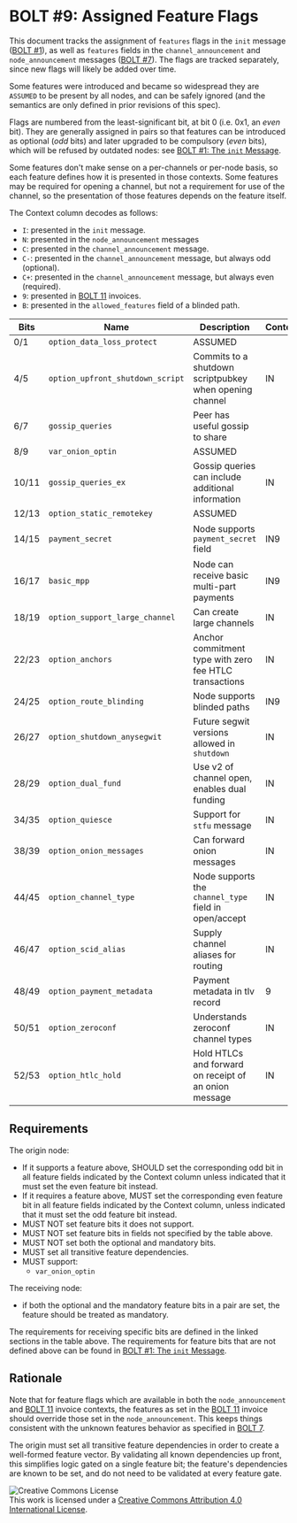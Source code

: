 # BOLT #9: Assigned Feature Flags

This document tracks the assignment of `features` flags in the `init`
message ([BOLT #1](01-messaging.md)), as well as `features` fields in
the `channel_announcement` and `node_announcement` messages ([BOLT
#7](07-routing-gossip.md)).  The flags are tracked separately, since
new flags will likely be added over time.

Some features were introduced and became so widespread they are `ASSUMED` to be present by all nodes, and can be safely ignored (and the semantics are only defined in prior revisions of this spec).

Flags are numbered from the least-significant bit, at bit 0 (i.e. 0x1,
an _even_ bit). They are generally assigned in pairs so that features
can be introduced as optional (_odd_ bits) and later upgraded to be compulsory
(_even_ bits), which will be refused by outdated nodes:
see [BOLT #1: The `init` Message](01-messaging.md#the-init-message).

Some features don't make sense on a per-channels or per-node basis, so
each feature defines how it is presented in those contexts.  Some
features may be required for opening a channel, but not a requirement
for use of the channel, so the presentation of those features depends
on the feature itself.

The Context column decodes as follows:

* `I`: presented in the `init` message.
* `N`: presented in the `node_announcement` messages
* `C`: presented in the `channel_announcement` message.
* `C-`: presented in the `channel_announcement` message, but always odd (optional).
* `C+`: presented in the `channel_announcement` message, but always even (required).
* `9`: presented in [BOLT 11](11-payment-encoding.md) invoices.
* `B`: presented in the `allowed_features` field of a blinded path.

| Bits  | Name                              | Description                                               | Context  | Dependencies              | Link                                                                  |
|-------|-----------------------------------|-----------------------------------------------------------|----------|---------------------------|-----------------------------------------------------------------------|
| 0/1   | `option_data_loss_protect`        | ASSUMED                                                   |          |                           |                                                                       |
| 4/5   | `option_upfront_shutdown_script`  | Commits to a shutdown scriptpubkey when opening channel   | IN       |                           | [BOLT #2][bolt02-open]                                                |
| 6/7   | `gossip_queries`                  | Peer has useful gossip to share                           |          |                           |                                                                       |
| 8/9   | `var_onion_optin`                 | ASSUMED                                                   |          |                           |                                                                       |
| 10/11 | `gossip_queries_ex`               | Gossip queries can include additional information         | IN       |                           | [BOLT #7][bolt07-query]                                               |
| 12/13 | `option_static_remotekey`         | ASSUMED                                                   |          |                           |                                                                       |
| 14/15 | `payment_secret`                  | Node supports `payment_secret` field                      | IN9      |                           | [Routing Onion Specification][bolt04]                                 |
| 16/17 | `basic_mpp`                       | Node can receive basic multi-part payments                | IN9      | `payment_secret`          | [BOLT #4][bolt04-mpp]                                                 |
| 18/19 | `option_support_large_channel`    | Can create large channels                                 | IN       |                           | [BOLT #2](02-peer-protocol.md#the-open_channel-message)               |
| 22/23 | `option_anchors`                  | Anchor commitment type with zero fee HTLC transactions    | IN       |                           | [BOLT #3][bolt03-htlc-tx], [lightning-dev][ml-sighash-single-harmful] |
| 24/25 | `option_route_blinding`           | Node supports blinded paths                               | IN9      |                           | [BOLT #4][bolt04-route-blinding]                                      |
| 26/27 | `option_shutdown_anysegwit`       | Future segwit versions allowed in `shutdown`              | IN       |                           | [BOLT #2][bolt02-shutdown]                                            |
| 28/29 | `option_dual_fund`                | Use v2 of channel open, enables dual funding              | IN       |                           | [BOLT #2](02-peer-protocol.md)                                        |
| 34/35 | `option_quiesce`             | Support for `stfu` message                                     | IN       |                            | [BOLT #2][bolt02-quiescence]                                         |
| 38/39 | `option_onion_messages`           | Can forward onion messages                                | IN       |                           | [BOLT #7](04-onion-routing.md#onion-messages)                         |
| 44/45 | `option_channel_type`             | Node supports the `channel_type` field in open/accept     | IN       |                           | [BOLT #2](02-peer-protocol.md#the-open_channel-message)               |
| 46/47 | `option_scid_alias`               | Supply channel aliases for routing                        | IN       |                           | [BOLT #2][bolt02-channel-ready]                                       |
| 48/49 | `option_payment_metadata`         | Payment metadata in tlv record                            | 9        |                           | [BOLT #11](11-payment-encoding.md#tagged-fields)                      |
| 50/51 | `option_zeroconf`                 | Understands zeroconf channel types                        | IN       | `option_scid_alias`       | [BOLT #2][bolt02-channel-ready]                                       |
| 52/53 | `option_htlc_hold`               | Hold HTLCs and forward on receipt of an onion message     | IN       | `option_onion_messages`                                   |


## Requirements

The origin node:
  * If it supports a feature above, SHOULD set the corresponding odd
    bit in all feature fields indicated by the Context column unless
	indicated that it must set the even feature bit instead.
  * If it requires a feature above, MUST set the corresponding even
    feature bit in all feature fields indicated by the Context column,
    unless indicated that it must set the odd feature bit instead.
  * MUST NOT set feature bits it does not support.
  * MUST NOT set feature bits in fields not specified by the table above.
  * MUST NOT set both the optional and mandatory bits.
  * MUST set all transitive feature dependencies.
  * MUST support:
    * `var_onion_optin`

The receiving node:
  * if both the optional and the mandatory feature bits in a pair are set,
  the feature should be treated as mandatory.

The requirements for receiving specific bits are defined in the linked sections in the table above.
The requirements for feature bits that are not defined
above can be found in [BOLT #1: The `init` Message](01-messaging.md#the-init-message).

## Rationale

Note that for feature flags which are available in both the `node_announcement`
and [BOLT 11](11-payment-encoding.md) invoice contexts, the features as set in
the [BOLT 11](11-payment-encoding.md) invoice should override those set in the
`node_announcement`. This keeps things consistent with the unknown features
behavior as specified in [BOLT 7](07-routing-gossip.md#the-node_announcement-message).

The origin must set all transitive feature dependencies in order to create a
well-formed feature vector. By validating all known dependencies up front, this
simplifies logic gated on a single feature bit; the feature's dependencies are
known to be set, and do not need to be validated at every feature gate.

![Creative Commons License](https://i.creativecommons.org/l/by/4.0/88x31.png "License CC-BY")
<br>
This work is licensed under a [Creative Commons Attribution 4.0 International License](http://creativecommons.org/licenses/by/4.0/).

[bolt02-retransmit]: 02-peer-protocol.md#message-retransmission
[bolt02-open]: 02-peer-protocol.md#the-open_channel-message
[bolt03-htlc-tx]: 03-transactions.md#htlc-timeout-and-htlc-success-transactions
[bolt02-shutdown]: 02-peer-protocol.md#closing-initiation-shutdown
[bolt02-quiescence]: 02-peer-protocol.md#channel-quiescence
[bolt02-channel-ready]: 02-peer-protocol.md#the-channel_ready-message
[bolt04]: 04-onion-routing.md
[bolt07-sync]: 07-routing-gossip.md#initial-sync
[bolt07-query]: 07-routing-gossip.md#query-messages
[bolt04-mpp]: 04-onion-routing.md#basic-multi-part-payments
[bolt04-route-blinding]: 04-onion-routing.md#route-blinding
[ml-sighash-single-harmful]: https://lists.linuxfoundation.org/pipermail/lightning-dev/2020-September/002796.html
